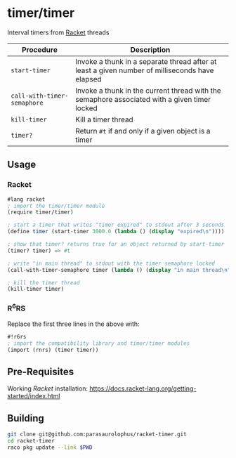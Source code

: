 # timer/timer

Interval timers from [Racket](https://racket-lang.org/) threads

| Procedure                   | Description                                                                                    |
|-----------------------------|------------------------------------------------------------------------------------------------|
| `start-timer`               | Invoke a thunk in a separate thread after at least a given number of milliseconds have elapsed |
| `call-with-timer-semaphore` | Invoke a thunk in the current thread with the semaphore associated with a given timer locked    |
| `kill-timer`                | Kill a timer thread                                                                            |
| `timer?`                    | Return `#t` if and only if a given object is a timer                                           |

## Usage

### Racket

```scheme
#lang racket
; import the timer/timer module
(require timer/timer)

; start a timer that writes "timer expired" to stdout after 3 seconds
(define timer (start-timer 3000.0 (lambda () (display "expired\n"))))

; show that timer? returns true for an object returned by start-timer
(timer? timer) => #t

; write "in main thread" to stdout with the timer semaphore locked
(call-with-timer-semaphore timer (lambda () (display "in main thread\n")))

; kill the timer thread
(kill-timer timer)
```

### R<sup>6</sup>RS

Replace the first three lines in the above with:

```scheme
#!r6rs
; import the compatibility library and timer/timer modules
(import (rnrs) (timer timer))
```

## Pre-Requisites

Working _Racket_ installation: <https://docs.racket-lang.org/getting-started/index.html>

## Building

```bash
git clone git@github.com:parasaurolophus/racket-timer.git
cd racket-timer
raco pkg update --link $PWD
```
